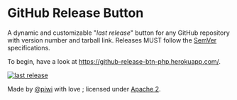GitHub Release Button
=====================

A dynamic and customizable "*last release*" button for any GitHub repository
with version number and tarball link. Releases MUST follow the [SemVer](http://semver.org/)
specifications.

To begin, have a look at <https://github-release-btn-php.herokuapp.com/>.

[![last release](https://ghrb.herokuapp.com/github-release-btn?user=piwi&repo=github-release-btn)](https://github.com/piwi/github-release-btn/releases)

Made by [@piwi](https://github.com/piwi/) with love ; licensed under [Apache 2](http://www.apache.org/licenses/LICENSE-2.0).
